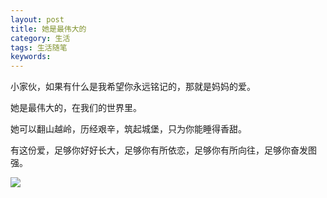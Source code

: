 ```yaml
---
layout: post
title: 她是最伟大的
category: 生活
tags: 生活随笔
keywords: 
---
```


小家伙，如果有什么是我希望你永远铭记的，那就是妈妈的爱。

她是最伟大的，在我们的世界里。

她可以翻山越岭，历经艰辛，筑起城堡，只为你能睡得香甜。

有这份爱，足够你好好长大，足够你有所依恋，足够你有所向往，足够你奋发图强。

![](http://b191.photo.store.qq.com/psb?/V13HRDLP1eDSyg/9gpHhYZM.FogRyIZPBe4DdYEjGFpBpp0Wk242iZV3G8!/b/dL8AAAAAAAAA&bo=OASgBQAAAAARB6k!&rf=viewer_4)
